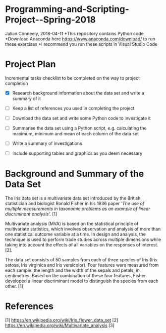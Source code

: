 # Programming-and-Scripting-Project--Spring-2018
Julian Conneely, 2018-04-11
*This repository contains Python code
*Download Anaconda here https://www.anaconda.com/download/ to run these exercises
*I recommend you run these scripts in Visual Studio Code


# Project Plan
Incremental tasks checklist to be completed on the way to project completion
- [x] Research background information about the data set and write a summary of it
- [ ] Keep a list of references you used in completing the project
- [ ] Download the data set and write some Python code to investigate it
- [ ] Summarise the data set using a Python script, e.g. calculating the maximum, minimum and
mean of each column of the data set
- [ ] Write a summary of investigations
- [ ] Include supporting tables and graphics as you deem necessary


# Background and Summary of the Data Set
The Iris data set is a multivariate data set introduced by the British statistician and biologist Ronald Fisher in his 1936 paper *'The use of multiple measurements in taxonomic problems as an example of linear discriminant analysis'.* [1]

Multivariate analysis (MVA) is based on the statistical principle of multivariate statistics, which involves observation and analysis of more than one statistical outcome variable at a time. In design and analysis, the technique is used to perform trade studies across multiple dimensions while taking into account the effects of all variables on the responses of interest. [2].

The data set consists of 50 samples from each of three species of Iris (Iris setosa, Iris virginica and Iris versicolor). Four features were measured from each sample: the length and the width of the sepals and petals, in centimetres. Based on the combination of these four features, Fisher developed a linear discriminant model to distinguish the species from each other. [1]



# References
[1] https://en.wikipedia.org/wiki/Iris_flower_data_set
[2] https://en.wikipedia.org/wiki/Multivariate_analysis
[3] 
